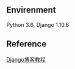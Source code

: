 
## Envirenment
Python 3.6, Django 1.10.6

## Reference
[Django博客教程](https://www.zmrenwu.com/post/2/ ) 

